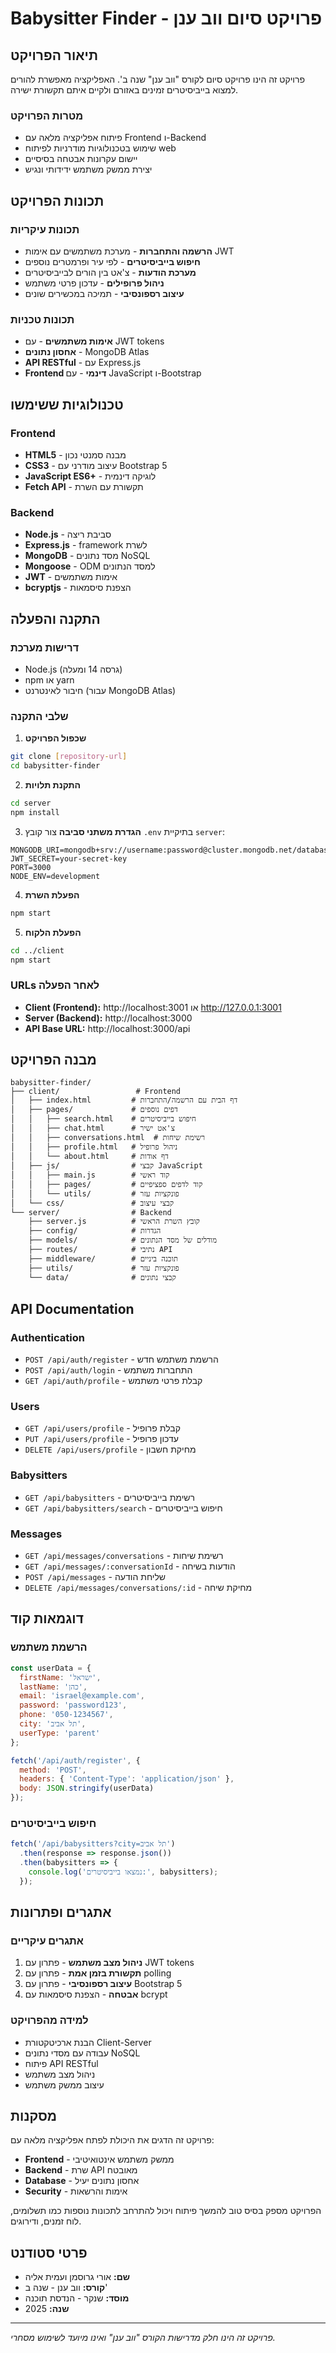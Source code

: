 # Babysitter Finder - פרויקט סיום ווב ענן

## תיאור הפרויקט

פרויקט זה הינו פרויקט סיום לקורס "ווב ענן" שנה ב'. האפליקציה מאפשרת להורים למצוא בייביסיטרים זמינים באזורם ולקיים איתם תקשורת ישירה.

### מטרות הפרויקט
- פיתוח אפליקציה מלאה עם Frontend ו-Backend
- שימוש בטכנולוגיות מודרניות לפיתוח web
- יישום עקרונות אבטחה בסיסיים
- יצירת ממשק משתמש ידידותי ונגיש

## תכונות הפרויקט

### תכונות עיקריות
- **הרשמה והתחברות** - מערכת משתמשים עם אימות JWT
- **חיפוש בייביסיטרים** - לפי עיר ופרמטרים נוספים
- **מערכת הודעות** - צ'אט בין הורים לבייביסיטרים
- **ניהול פרופילים** - עדכון פרטי משתמש
- **עיצוב רספונסיבי** - תמיכה במכשירים שונים

### תכונות טכניות
- **אימות משתמשים** - עם JWT tokens
- **אחסון נתונים** - MongoDB Atlas
- **API RESTful** - עם Express.js
- **Frontend דינמי** - עם JavaScript ו-Bootstrap

## טכנולוגיות ששימשו

### Frontend
- **HTML5** - מבנה סמנטי נכון
- **CSS3** - עיצוב מודרני עם Bootstrap 5
- **JavaScript ES6+** - לוגיקה דינמית
- **Fetch API** - תקשורת עם השרת

### Backend
- **Node.js** - סביבת ריצה
- **Express.js** - framework לשרת
- **MongoDB** - מסד נתונים NoSQL
- **Mongoose** - ODM למסד הנתונים
- **JWT** - אימות משתמשים
- **bcryptjs** - הצפנת סיסמאות

## התקנה והפעלה

### דרישות מערכת
- Node.js (גרסה 14 ומעלה)
- npm או yarn
- חיבור לאינטרנט (עבור MongoDB Atlas)

### שלבי התקנה

1. **שכפול הפרויקט**
```bash
git clone [repository-url]
cd babysitter-finder
```

2. **התקנת תלויות**
```bash
cd server
npm install
```

3. **הגדרת משתני סביבה**
צור קובץ `.env` בתיקיית `server`:
```env
MONGODB_URI=mongodb+srv://username:password@cluster.mongodb.net/database
JWT_SECRET=your-secret-key
PORT=3000
NODE_ENV=development
```

4. **הפעלת השרת**
```bash
npm start
```

5. **הפעלת הלקוח**
```bash
cd ../client
npm start
```

### URLs לאחר הפעלה
- **Client (Frontend):** http://localhost:3001 או http://127.0.0.1:3001
- **Server (Backend):** http://localhost:3000
- **API Base URL:** http://localhost:3000/api

## מבנה הפרויקט

```
babysitter-finder/
├── client/                 # Frontend
│   ├── index.html         # דף הבית עם הרשמה/התחברות
│   ├── pages/             # דפים נוספים
│   │   ├── search.html    # חיפוש בייביסיטרים
│   │   ├── chat.html      # צ'אט ישיר
│   │   ├── conversations.html  # רשימת שיחות
│   │   ├── profile.html   # ניהול פרופיל
│   │   └── about.html     # דף אודות
│   ├── js/                # קבצי JavaScript
│   │   ├── main.js        # קוד ראשי
│   │   ├── pages/         # קוד לדפים ספציפיים
│   │   └── utils/         # פונקציות עזר
│   └── css/               # קבצי עיצוב
└── server/                # Backend
    ├── server.js          # קובץ השרת הראשי
    ├── config/            # הגדרות
    ├── models/            # מודלים של מסד הנתונים
    ├── routes/            # נתיבי API
    ├── middleware/        # תוכנה ביניים
    ├── utils/             # פונקציות עזר
    └── data/              # קבצי נתונים
```

## API Documentation

### Authentication
- `POST /api/auth/register` - הרשמת משתמש חדש
- `POST /api/auth/login` - התחברות משתמש
- `GET /api/auth/profile` - קבלת פרטי משתמש

### Users
- `GET /api/users/profile` - קבלת פרופיל
- `PUT /api/users/profile` - עדכון פרופיל
- `DELETE /api/users/profile` - מחיקת חשבון

### Babysitters
- `GET /api/babysitters` - רשימת בייביסיטרים
- `GET /api/babysitters/search` - חיפוש בייביסיטרים

### Messages
- `GET /api/messages/conversations` - רשימת שיחות
- `GET /api/messages/:conversationId` - הודעות בשיחה
- `POST /api/messages` - שליחת הודעה
- `DELETE /api/messages/conversations/:id` - מחיקת שיחה

## דוגמאות קוד

### הרשמת משתמש
```javascript
const userData = {
  firstName: 'ישראל',
  lastName: 'כהן',
  email: 'israel@example.com',
  password: 'password123',
  phone: '050-1234567',
  city: 'תל אביב',
  userType: 'parent'
};

fetch('/api/auth/register', {
  method: 'POST',
  headers: { 'Content-Type': 'application/json' },
  body: JSON.stringify(userData)
});
```

### חיפוש בייביסיטרים
```javascript
fetch('/api/babysitters?city=תל אביב')
  .then(response => response.json())
  .then(babysitters => {
    console.log('נמצאו בייביסיטרים:', babysitters);
  });
```

## אתגרים ופתרונות

### אתגרים עיקריים
1. **ניהול מצב משתמש** - פתרון עם JWT tokens
2. **תקשורת בזמן אמת** - פתרון עם polling
3. **עיצוב רספונסיבי** - פתרון עם Bootstrap 5
4. **אבטחה** - הצפנת סיסמאות עם bcrypt

### למידה מהפרויקט
- הבנת ארכיטקטורת Client-Server
- עבודה עם מסדי נתונים NoSQL
- פיתוח API RESTful
- ניהול מצב משתמש
- עיצוב ממשק משתמש

## מסקנות

פרויקט זה הדגים את היכולת לפתח אפליקציה מלאה עם:
- **Frontend** - ממשק משתמש אינטואיטיבי
- **Backend** - שרת API מאובטח
- **Database** - אחסון נתונים יעיל
- **Security** - אימות והרשאות

הפרויקט מספק בסיס טוב להמשך פיתוח ויכול להתרחב לתכונות נוספות כמו תשלומים, לוח זמנים, ודירוגים.

## פרטי סטודנט

- **שם:** אורי גרוסמן ועמית אליה
- **קורס:** ווב ענן - שנה ב'
- **מוסד:** שנקר - הנדסת תוכנה
- **שנה:** 2025

---

*פרויקט זה הינו חלק מדרישות הקורס "ווב ענן" ואינו מיועד לשימוש מסחרי.* 
